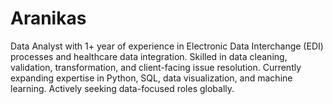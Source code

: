 # Aranikas
Data Analyst with 1+ year of experience in Electronic Data Interchange (EDI) processes and healthcare data integration. Skilled in data cleaning, validation, transformation, and client-facing issue resolution. Currently expanding expertise in Python, SQL, data visualization, and machine learning. Actively seeking data-focused roles globally. 

